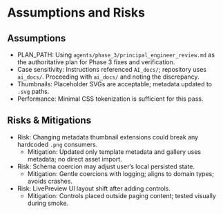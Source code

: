 # Assumptions and Risks

## Assumptions
- PLAN_PATH: Using `agents/phase_3/principal_engineer_review.md` as the authoritative plan for Phase 3 fixes and verification.
- Case sensitivity: Instructions referenced `AI_docs/`; repository uses `ai_docs/`. Proceeding with `ai_docs/` and noting the discrepancy.
- Thumbnails: Placeholder SVGs are acceptable; metadata updated to `.svg` paths.
- Performance: Minimal CSS tokenization is sufficient for this pass.

## Risks & Mitigations
- Risk: Changing metadata thumbnail extensions could break any hardcoded `.png` consumers.
  - Mitigation: Updated only template metadata and gallery uses metadata; no direct asset import.
- Risk: Schema coercion may adjust user’s local persisted state.
  - Mitigation: Gentle coercions with logging; aligns to domain types; avoids crashes.
- Risk: LivePreview UI layout shift after adding controls.
  - Mitigation: Controls placed outside paging content; tested visually during smoke.
